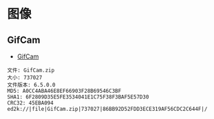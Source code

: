 # 图像

## GifCam

- [GifCam](http://blog.bahraniapps.com/gifcam/)

```
文件: GifCam.zip
大小: 737027
文件版本: 6.5.0.0
MD5: A0CC4ABA46E8EF66903F28B69546C3BF
SHA1: 6F2809D35E5FE3534041E1C75F38F3BAF5E57D30
CRC32: 45EBA094
ed2k://|file|GifCam.zip|737027|86BB92D52FDD3ECE319AF56CDC2C644F|/
```

